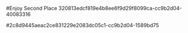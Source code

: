 #Enjoy Second Place
320813edcf819e4b8ee6f9d29f8099ca-cc9b2d04-40083316




#2c8d9445aeac2ce831229e2083dc05c1-cc9b2d04-1589bd75
